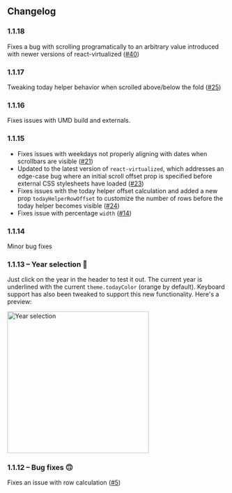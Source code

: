 Changelog
------------
### 1.1.18
Fixes a bug with scrolling programatically to an arbitrary value introduced with newer versions of react-virtualized ([#40](https://github.com/clauderic/react-infinite-calendar/issues/40))

### 1.1.17
Tweaking today helper behavior when scrolled above/below the fold ([#25](https://github.com/clauderic/react-infinite-calendar/issues/25))

### 1.1.16
Fixes issues with UMD build and externals.

### 1.1.15
- Fixes issues with weekdays not properly aligning with dates when scrollbars are visible ([#21](https://github.com/clauderic/react-infinite-calendar/issues/21))
- Updated to the latest version of `react-virtualized`, which addresses an edge-case bug where an initial scroll offset prop is specified before external CSS stylesheets have loaded ([#23](https://github.com/clauderic/react-infinite-calendar/issues/23))
- Fixes issues with the today helper offset calculation and added a new prop `todayHelperRowOffset` to customize the number of rows before the today helper becomes visible ([#24](https://github.com/clauderic/react-infinite-calendar/issues/24))
- Fixes issue with percentage `width` ([#14](https://github.com/clauderic/react-infinite-calendar/issues/14))

### 1.1.14
Minor bug fixes

### 1.1.13 – Year selection 🎉
Just click on the year in the header to test it out. The current year is underlined with the current `theme.todayColor` (orange by default). Keyboard support has also been tweaked to support this new functionality. Here's a preview:
<div>
<img width="325" alt="Year selection" src="https://cloud.githubusercontent.com/assets/1416436/15803422/b58e8704-2aaa-11e6-9c93-b1aa64fadc2e.png">
</div>

### 1.1.12 – Bug fixes 🙃
Fixes an issue with row calculation ([#5](https://github.com/clauderic/react-infinite-calendar/issues/5))
